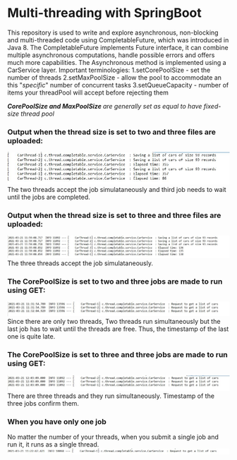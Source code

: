 # Multi-threading with SpringBoot

This repository is used to write and explore asynchronous, non-blocking and multi-threaded code using CompletableFuture, which was introduced in Java 8. The CompletableFuture implements Future interface, it can combine multiple asynchronous computations, handle possible errors and offers much more capabilities. 
The Asynchronous method is implemented using a CarService layer.
Important terminologies:
  1.setCorePoolSize - set the number of threads
  2.setMaxPoolSize - allow the pool to accommodate an this "<i>specific</i>" number of concurrent tasks
  3.setQueueCapacity - number of items your threadPool will accept before rejecting them

<i><b>CorePoolSize and MaxPoolSize </b> are generally set as equal to have fixed-size thread pool </i>

### Output when the thread size is set to two and three files are uploaded:
![](https://github.com/FathimaShafana/SAD/blob/main/CompletableFuture/CompletableSnaps/TwoThread.JPG?raw=true)
The two threads accept the job simulataneously and third job needs to wait until the jobs are completed.

### Output when the thread size is set to three and three files are uploaded: 
![](https://github.com/FathimaShafana/SAD/blob/main/CompletableFuture/CompletableSnaps/FileUploadthree.JPG?raw=true)
The three threads accept the job simulataneously.

### The CorePoolSize is set to two and three jobs are made to run using GET:
![](https://github.com/FathimaShafana/SAD/blob/main/CompletableFuture/CompletableSnaps/ThreeTasks.JPG?raw=true)
Since there are only two threads, Two threads run simultaneously but the last job has to wait until the threads are free. Thus, the timestamp of the last one is quite late.


### The CorePoolSize is set to three and three jobs are made to run using GET:
![](https://github.com/FathimaShafana/SAD/blob/main/CompletableFuture/CompletableSnaps/GetThreePool.JPG?raw=true)
There are three threads and they run simultaneously. Timestamp of the three jobs confirm them.

### When you have only one job
No matter the number of your threads, when you submit a single job and run it, it runs as a single thread.
![](https://github.com/FathimaShafana/SAD/blob/main/CompletableFuture/CompletableSnaps/OneThread.JPG?raw=true)

